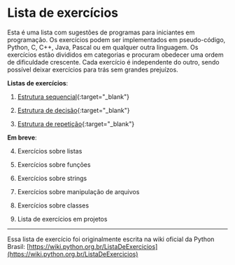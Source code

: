 # Lista de exercícios

Esta é uma lista com sugestões de programas para iniciantes em programação. Os exercícios podem ser implementados em pseudo-código, Python, C, C++, Java, Pascal ou em qualquer outra linguagem. Os exercícios estão divididos em categorias e procuram obedecer uma ordem de dificuldade crescente. Cada exercício é independente do outro, sendo possível deixar exercícios para trás sem grandes prejuízos.


**Listas de exercícios**:

1. [Estrutura sequencial](01_estrutura_sequencial.md){:target="_blank"}

2. [Estrutura de decisão](02_estrutura_de_decisao.md){:target="_blank"}

3. [Estrutura de repetição](03_estrutura_de_repeticao.md){:target="_blank"}

**Em breve**:

4. Exercícios sobre listas

5. Exercícios sobre funções

6. Exercícios sobre strings

7. Exercícios sobre manipulação de arquivos

8. Exercícios sobre classes

9. Lista de exercícios em projetos


---

Essa lista de exercício foi originalmente escrita na wiki oficial da Python Brasil: [https://wiki.python.org.br/ListaDeExercicios](https://wiki.python.org.br/ListaDeExercicios)
